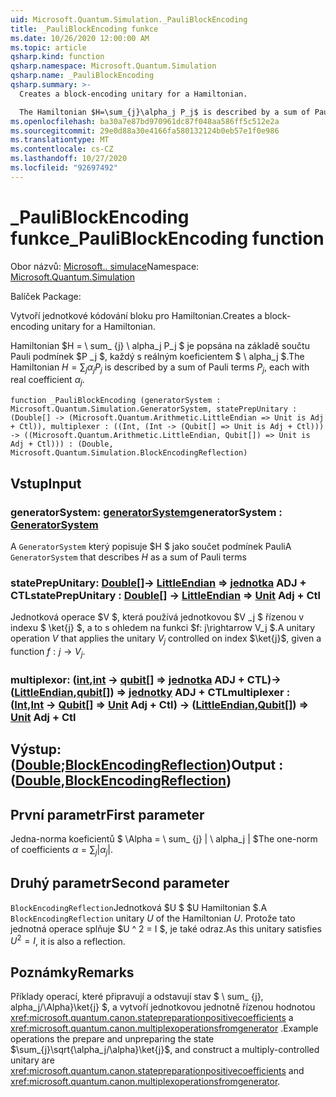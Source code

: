 ```yaml
---
uid: Microsoft.Quantum.Simulation._PauliBlockEncoding
title: _PauliBlockEncoding funkce
ms.date: 10/26/2020 12:00:00 AM
ms.topic: article
qsharp.kind: function
qsharp.namespace: Microsoft.Quantum.Simulation
qsharp.name: _PauliBlockEncoding
qsharp.summary: >-
  Creates a block-encoding unitary for a Hamiltonian.

  The Hamiltonian $H=\sum_{j}\alpha_j P_j$ is described by a sum of Pauli terms $P_j$, each with real coefficient $\alpha_j$.
ms.openlocfilehash: ba30a7e87bd970961dc87f048aa586ff5c512e2a
ms.sourcegitcommit: 29e0d88a30e4166fa580132124b0eb57e1f0e986
ms.translationtype: MT
ms.contentlocale: cs-CZ
ms.lasthandoff: 10/27/2020
ms.locfileid: "92697492"
---
```

# <a name="_pauliblockencoding-function"></a><span data-ttu-id="8cef6-102">_PauliBlockEncoding funkce</span><span class="sxs-lookup"><span data-stu-id="8cef6-102">_PauliBlockEncoding function</span></span>

<span data-ttu-id="8cef6-103">Obor názvů: [Microsoft.. simulace](xref:Microsoft.Quantum.Simulation)</span><span class="sxs-lookup"><span data-stu-id="8cef6-103">Namespace: [Microsoft.Quantum.Simulation](xref:Microsoft.Quantum.Simulation)</span></span>

<span data-ttu-id="8cef6-104">Balíček [](https://nuget.org/packages/)</span><span class="sxs-lookup"><span data-stu-id="8cef6-104">Package: [](https://nuget.org/packages/)</span></span>


<span data-ttu-id="8cef6-105">Vytvoří jednotkové kódování bloku pro Hamiltonian.</span><span class="sxs-lookup"><span data-stu-id="8cef6-105">Creates a block-encoding unitary for a Hamiltonian.</span></span>

<span data-ttu-id="8cef6-106">Hamiltonian $H = \ sum_ {j} \ alpha_j P_j $ je popsána na základě součtu Pauli podmínek $P _j $, každý s reálným koeficientem $ \ alpha_j $.</span><span class="sxs-lookup"><span data-stu-id="8cef6-106">The Hamiltonian $H=\sum_{j}\alpha_j P_j$ is described by a sum of Pauli terms $P_j$, each with real coefficient $\alpha_j$.</span></span>

```qsharp
function _PauliBlockEncoding (generatorSystem : Microsoft.Quantum.Simulation.GeneratorSystem, statePrepUnitary : (Double[] -> (Microsoft.Quantum.Arithmetic.LittleEndian => Unit is Adj + Ctl)), multiplexer : ((Int, (Int -> (Qubit[] => Unit is Adj + Ctl))) -> ((Microsoft.Quantum.Arithmetic.LittleEndian, Qubit[]) => Unit is Adj + Ctl))) : (Double, Microsoft.Quantum.Simulation.BlockEncodingReflection)
```


## <a name="input"></a><span data-ttu-id="8cef6-107">Vstup</span><span class="sxs-lookup"><span data-stu-id="8cef6-107">Input</span></span>

### <a name="generatorsystem--generatorsystem"></a><span data-ttu-id="8cef6-108">generatorSystem: [generatorSystem](xref:Microsoft.Quantum.Simulation.GeneratorSystem)</span><span class="sxs-lookup"><span data-stu-id="8cef6-108">generatorSystem : [GeneratorSystem](xref:Microsoft.Quantum.Simulation.GeneratorSystem)</span></span>

<span data-ttu-id="8cef6-109">A `GeneratorSystem` který popisuje $H $ jako součet podmínek Pauli</span><span class="sxs-lookup"><span data-stu-id="8cef6-109">A `GeneratorSystem` that describes $H$ as a sum of Pauli terms</span></span>


### <a name="stateprepunitary--double---littleendian--unit-adj--ctl"></a><span data-ttu-id="8cef6-110">statePrepUnitary: [Double](xref:microsoft.quantum.lang-ref.double)[]-> [LittleEndian](xref:Microsoft.Quantum.Arithmetic.LittleEndian) => [jednotka](xref:microsoft.quantum.lang-ref.unit) ADJ + CTL</span><span class="sxs-lookup"><span data-stu-id="8cef6-110">statePrepUnitary : [Double](xref:microsoft.quantum.lang-ref.double)[] -> [LittleEndian](xref:Microsoft.Quantum.Arithmetic.LittleEndian) => [Unit](xref:microsoft.quantum.lang-ref.unit) Adj + Ctl</span></span>

<span data-ttu-id="8cef6-111">Jednotková operace $V $, která používá jednotkovou $V _j $ řízenou v indexu $ \ket{j} $, a to s ohledem na funkci $f: j\rightarrow V_j $.</span><span class="sxs-lookup"><span data-stu-id="8cef6-111">A unitary operation $V$ that applies the unitary $V_j$ controlled on index $\ket{j}$, given a function $f: j\rightarrow V_j$.</span></span>


### <a name="multiplexer--intint---qubit--unit-adj--ctl---littleendianqubit--unit-adj--ctl"></a><span data-ttu-id="8cef6-112">multiplexor: ([int](xref:microsoft.quantum.lang-ref.int),[int](xref:microsoft.quantum.lang-ref.int) -> [qubit](xref:microsoft.quantum.lang-ref.qubit)[] => [jednotka](xref:microsoft.quantum.lang-ref.unit) ADJ + CTL)-> ([LittleEndian](xref:Microsoft.Quantum.Arithmetic.LittleEndian),[qubit](xref:microsoft.quantum.lang-ref.qubit)[]) => [jednotky](xref:microsoft.quantum.lang-ref.unit) ADJ + CTL</span><span class="sxs-lookup"><span data-stu-id="8cef6-112">multiplexer : ([Int](xref:microsoft.quantum.lang-ref.int),[Int](xref:microsoft.quantum.lang-ref.int) -> [Qubit](xref:microsoft.quantum.lang-ref.qubit)[] => [Unit](xref:microsoft.quantum.lang-ref.unit) Adj + Ctl) -> ([LittleEndian](xref:Microsoft.Quantum.Arithmetic.LittleEndian),[Qubit](xref:microsoft.quantum.lang-ref.qubit)[]) => [Unit](xref:microsoft.quantum.lang-ref.unit) Adj + Ctl</span></span>





## <a name="output--doubleblockencodingreflection"></a><span data-ttu-id="8cef6-113">Výstup: ([Double](xref:microsoft.quantum.lang-ref.double);[BlockEncodingReflection](xref:Microsoft.Quantum.Simulation.BlockEncodingReflection))</span><span class="sxs-lookup"><span data-stu-id="8cef6-113">Output : ([Double](xref:microsoft.quantum.lang-ref.double),[BlockEncodingReflection](xref:Microsoft.Quantum.Simulation.BlockEncodingReflection))</span></span>

## <a name="first-parameter"></a><span data-ttu-id="8cef6-114">První parametr</span><span class="sxs-lookup"><span data-stu-id="8cef6-114">First parameter</span></span>

<span data-ttu-id="8cef6-115">Jedna-norma koeficientů $ \Alpha = \ sum_ {j} | \ alpha_j | $</span><span class="sxs-lookup"><span data-stu-id="8cef6-115">The one-norm of coefficients $\alpha=\sum_{j}|\alpha_j|$.</span></span>

## <a name="second-parameter"></a><span data-ttu-id="8cef6-116">Druhý parametr</span><span class="sxs-lookup"><span data-stu-id="8cef6-116">Second parameter</span></span>

<span data-ttu-id="8cef6-117">`BlockEncodingReflection`Jednotková $U $ $U Hamiltonian $.</span><span class="sxs-lookup"><span data-stu-id="8cef6-117">A `BlockEncodingReflection` unitary $U$ of the Hamiltonian $U$.</span></span> <span data-ttu-id="8cef6-118">Protože tato jednotná operace splňuje $U ^ 2 = I $, je také odraz.</span><span class="sxs-lookup"><span data-stu-id="8cef6-118">As this unitary satisfies $U^2 = I$, it is also a reflection.</span></span>

## <a name="remarks"></a><span data-ttu-id="8cef6-119">Poznámky</span><span class="sxs-lookup"><span data-stu-id="8cef6-119">Remarks</span></span>

<span data-ttu-id="8cef6-120">Příklady operací, které připravují a odstavují stav $ \ sum_ {j}, alpha_j/\Alpha}\ket{j} $, a vytvoří jednotkovou jednotně řízenou hodnotou <xref:microsoft.quantum.canon.statepreparationpositivecoefficients> a <xref:microsoft.quantum.canon.multiplexoperationsfromgenerator> .</span><span class="sxs-lookup"><span data-stu-id="8cef6-120">Example operations the prepare and unpreparing the state $\sum_{j}\sqrt{\alpha_j/\alpha}\ket{j}$, and construct a multiply-controlled unitary are <xref:microsoft.quantum.canon.statepreparationpositivecoefficients> and <xref:microsoft.quantum.canon.multiplexoperationsfromgenerator>.</span></span>